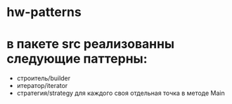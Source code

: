 # hw-patterns
# в пакете src реализованны следующие паттерны:
* строитель/builder
* итератор/iterator
* стратегия/strategy
  для каждого своя отдельная точка в методе Main
